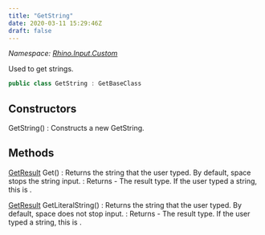 ```yaml
---
title: "GetString"
date: 2020-03-11 15:29:46Z
draft: false
---
```


*Namespace: [Rhino.Input.Custom](../)*

Used to get strings.
```cs
public class GetString : GetBaseClass
```
## Constructors

GetString()
: Constructs a new GetString.
## Methods

[GetResult](/rhinocommon/rhino/input/getresult/) Get()
: Returns the string that the user typed. By default, space stops the string input.
: Returns - The result type. If the user typed a string, this is .

[GetResult](/rhinocommon/rhino/input/getresult/) GetLiteralString()
: Returns the string that the user typed. By default, space does not stop input.
: Returns - The result type. If the user typed a string, this is .
